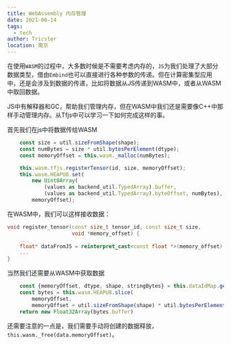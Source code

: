 ```yaml
---
title: WebAssembly 内存管理
date: 2021-06-14
tags: 
  - tech
author: Tricster
location: 南京
---
```


在使用`WASM`的过程中，大多数时候是不需要考虑内存的，`JS`为我们处理了大部分数据类型，借由`Embind`也可以直接进行各种参数的传递。但在计算密集型应用中，还是会涉及到数据的传递，比如将数据从JS传递到WASM中，或者从WASM中取回数据。

JS中有解释器和GC，帮助我们管理内存，但在WASM中我们还是需要像C++中那样手动管理内存。从Tfjs中可以学习一下如何完成这样的事。


首先我们在js中将数据传给WASM

```js
    const size = util.sizeFromShape(shape);
    const numBytes = size * util.bytesPerElement(dtype);
    const memoryOffset = this.wasm._malloc(numBytes);

    this.wasm.tfjs.registerTensor(id, size, memoryOffset);
    this.wasm.HEAPU8.set(
        new Uint8Array(
            (values as backend_util.TypedArray).buffer,
            (values as backend_util.TypedArray).byteOffset, numBytes),
        memoryOffset);
```

在WASM中，我们可以这样接收数据：

```c++
void register_tensor(const size_t tensor_id, const size_t size,
                     void *memory_offset) {
    ...
    float* dataFromJS = reinterpret_cast<const float *>(memory_offset);
    ...
}
```

当然我们还需要从WASM中获取数据

```js
    const {memoryOffset, dtype, shape, stringBytes} = this.dataIdMap.get(dataId);
    const bytes = this.wasm.HEAPU8.slice(
        memoryOffset,
        memoryOffset + util.sizeFromShape(shape) * util.bytesPerElement(dtype));
    return new Float32Array(bytes.buffer)
```

还需要注意的一点是，我们需要手动将创建的数据释放，`this.wasm._free(data.memoryOffset)`。